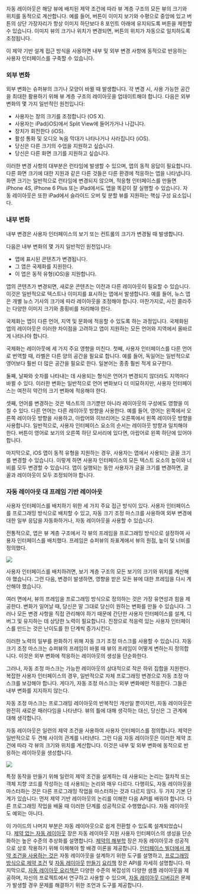 자동 레이아웃은 해당 뷰에 배치된 제약 조건에 따라 뷰 계층 구조의 모든 뷰의 크기와 위치를 동적으로 계산합니다. 예를 들어, 버튼이 이미지 보기와 수평으로 중앙에 있고 버튼의 상단 가장자리가 항상 이미지 하단보다 8 포인트 아래에 유지되도록 버튼을 제한할 수 있습니다. 이미지 뷰의 크기나 위치가 변경되면, 버튼의 위치가 자동으로 일치하도록 조정됩니다.

이 제약 기반 설계 접근 방식을 사용하면 내부 및 외부 변경 사항에 동적으로 반응하는 사용자 인터페이스를 구축할 수 있습니다.

### 외부 변화

외부 변화는 슈퍼뷰의 크기나 모양이 바뀔 때 발생합니다. 각 변경 시, 사용 가능한 공간을 최대한 활용하기 위해 뷰 계층 구조의 레이아웃을 업데이트해야 합니다. 다음은 외부 변화의 몇 가지 일반적인 원천입니다:

- 사용자는 창의 크기를 조정합니다 (OS X).
- 사용자는 iPad(iOS)에서 Split View에 들어가거나 나갑니다.
- 장치가 회전한다 (iOS).
- 활성 통화 및 오디오 녹음 막대가 나타나거나 사라집니다 (iOS).
- 당신은 다른 크기의 수업을 지원하고 싶습니다.
- 당신은 다른 화면 크기를 지원하고 싶습니다.

이러한 변경 사항의 대부분은 런타임에 발생할 수 있으며, 앱의 동적 응답이 필요합니다. 다른 화면 크기에 대한 지원과 같은 다른 것들은 다른 환경에 적응하는 앱을 나타냅니다. 화면 크기는 일반적으로 런타임에 변경되지 않으며, 적응형 인터페이스를 만들면 iPhone 4S, iPhone 6 Plus 또는 iPad에서도 앱을 똑같이 잘 실행할 수 있습니다. 자동 레이아웃은 또한 iPad에서 슬라이드 오버 및 분할 뷰를 지원하는 핵심 구성 요소입니다.

### 내부 변화

내부 변경은 사용자 인터페이스의 보기 또는 컨트롤의 크기가 변경될 때 발생합니다.

다음은 내부 변화의 몇 가지 일반적인 원천입니다:

- 앱에 표시된 콘텐츠가 변경됩니다.
- 그 앱은 국제화를 지원한다.
- 이 앱은 동적 유형(iOS)을 지원합니다.
    

앱의 콘텐츠가 변경되면, 새로운 콘텐츠는 이전과 다른 레이아웃이 필요할 수 있습니다. 이것은 일반적으로 텍스트나 이미지를 표시하는 앱에서 발생합니다. 예를 들어, 뉴스 앱은 개별 뉴스 기사의 크기에 따라 레이아웃을 조정해야 합니다. 마찬가지로, 사진 콜라주는 다양한 이미지 크기와 종횡비를 처리해야 한다.

국제화는 앱이 다른 언어, 지역 및 문화에 적응할 수 있도록 하는 과정입니다. 국제화된 앱의 레이아웃은 이러한 차이점을 고려하고 앱이 지원하는 모든 언어와 지역에서 올바르게 나타나야 합니다.

국제화는 레이아웃에 세 가지 주요 영향을 미친다. 첫째, 사용자 인터페이스를 다른 언어로 번역할 때, 라벨은 다른 양의 공간을 필요로 합니다. 예를 들어, 독일어는 일반적으로 영어보다 훨씬 더 많은 공간을 필요로 한다. 일본어는 종종 훨씬 적게 요구한다.

둘째, 날짜와 숫자를 나타내는 데 사용되는 형식은 언어가 변경되지 않더라도 지역마다 바뀔 수 있다. 이러한 변화는 일반적으로 언어 변화보다 더 미묘하지만, 사용자 인터페이스는 여전히 약간의 크기 변화에 적응해야 한다.

셋째, 언어를 변경하는 것은 텍스트의 크기뿐만 아니라 레이아웃의 구성에도 영향을 미칠 수 있다. 다른 언어는 다른 레이아웃 방향을 사용한다. 예를 들어, 영어는 왼쪽에서 오른쪽 레이아웃 방향을 사용하고, 아랍어와 히브리어는 오른쪽에서 왼쪽 레이아웃 방향을 사용합니다. 일반적으로, 사용자 인터페이스 요소의 순서는 레이아웃 방향과 일치해야 한다. 버튼이 영어로 보기의 오른쪽 하단 모서리에 있다면, 아랍어로 왼쪽 하단에 있어야 합니다.

마지막으로, iOS 앱이 동적 유형을 지원하는 경우, 사용자는 앱에서 사용되는 글꼴 크기를 변경할 수 있습니다. 이렇게 하면 사용자 인터페이스의 모든 텍스트 요소의 높이와 너비를 모두 변경할 수 있습니다. 앱이 실행되는 동안 사용자가 글꼴 크기를 변경하면, 글꼴과 레이아웃이 모두 조정되어야 합니다.

### 자동 레이아웃 대 프레임 기반 레이아웃

사용자 인터페이스를 배치하기 위한 세 가지 주요 접근 방식이 있다. 사용자 인터페이스를 프로그래밍 방식으로 배치할 수 있고, 자동 크기 조정 마스크를 사용하여 외부 변경에 대한 일부 응답을 자동화하거나, 자동 레이아웃을 사용할 수 있습니다.

전통적으로, 앱은 뷰 계층 구조에서 각 뷰의 프레임을 프로그래밍 방식으로 설정하여 사용자 인터페이스를 배치했다. 프레임은 슈퍼뷰의 좌표계에서 뷰의 원점, 높이 및 너비를 정의했다.

![](Pasted%20image%2020240608015031.png)

사용자 인터페이스를 배치하려면, 보기 계층 구조의 모든 보기의 크기와 위치를 계산해야 했습니다. 그런 다음, 변경이 발생하면, 영향을 받은 모든 뷰에 대한 프레임을 다시 계산해야 했습니다.

여러 면에서, 뷰의 프레임을 프로그래밍 방식으로 정의하는 것은 가장 유연성과 힘을 제공한다. 변화가 일어날 때, 당신은 말 그대로 당신이 원하는 변화를 만들 수 있습니다. 그러나 모든 변경 사항을 직접 관리해야 하기 때문에 간단한 사용자 인터페이스를 설계, 디버그 및 유지하는 데 상당한 노력이 필요합니다. 진정으로 적응력 있는 사용자 인터페이스를 만드는 것은 난이도를 한 단계씩 증가시킨다.

이러한 노력의 일부를 완화하기 위해 자동 크기 조정 마스크를 사용할 수 있습니다. 자동 크기 조정 마스크는 슈퍼뷰의 프레임이 바뀔 때 뷰의 프레임이 어떻게 변하는지 정의합니다. 이것은 외부 변화에 적응하는 레이아웃의 생성을 단순화한다.

그러나, 자동 조정 마스크는 가능한 레이아웃의 상대적으로 작은 하위 집합을 지원한다. 복잡한 사용자 인터페이스의 경우, 일반적으로 자체 프로그래밍 변경으로 자동 조정 마스크를 보강해야 합니다. 게다가, 자동 조정 마스크는 외부 변화에만 적응한다. 그들은 내부 변화를 지지하지 않는다.

자동 조정 마스크는 프로그래밍 레이아웃의 반복적인 개선일 뿐이지만, 자동 레이아웃은 완전히 새로운 패러다임을 나타낸다. 뷰의 틀에 대해 생각하는 대신, 당신은 그 관계에 대해 생각합니다.

자동 레이아웃은 일련의 제약 조건을 사용하여 사용자 인터페이스를 정의합니다. 제약은 일반적으로 두 견해 사이의 관계를 나타낸다. 그런 다음 자동 레이아웃은 이러한 제약 조건에 따라 각 뷰의 크기와 위치를 계산합니다. 이것은 내부 및 외부 변화에 동적으로 반응하는 레이아웃을 생성합니다.

![](Pasted%20image%2020240608015043.png)

특정 동작을 만들기 위해 일련의 제약 조건을 설계하는 데 사용되는 논리는 절차적 또는 객체 지향 코드를 작성하는 데 사용되는 논리와 매우 다르다. 다행히도, 자동 레이아웃을 마스터하는 것은 다른 프로그래밍 작업을 마스터하는 것과 다르지 않다. 두 가지 기본 단계가 있습니다: 먼저 제약 기반 레이아웃의 논리를 이해한 다음 API를 배워야 합니다. 다른 프로그래밍 작업을 배울 때 이러한 단계를 성공적으로 수행했습니다. 자동 레이아웃도 예외는 아니다.

이 가이드의 나머지 부분은 자동 레이아웃으로 쉽게 전환할 수 있도록 설계되었습니다. [제약 없는 자동 레이아웃](https://developer.apple.com/library/archive/documentation/UserExperience/Conceptual/AutolayoutPG/AutoLayoutWithoutConstraints.html#//apple_ref/doc/uid/TP40010853-CH8-SW1) 장은 자동 레이아웃 지원 사용자 인터페이스의 생성을 단순화하는 높은 수준의 추상화를 설명합니다. [제약의 해부학](https://developer.apple.com/library/archive/documentation/UserExperience/Conceptual/AutolayoutPG/AnatomyofaConstraint.html#//apple_ref/doc/uid/TP40010853-CH9-SW1) 장은 자동 레이아웃과 성공적으로 상호 작용하기 위해 이해해야 할 배경 이론을 제공합니다. [인터페이스 빌더에서 제약 조건을 사용하는 것은](https://developer.apple.com/library/archive/documentation/UserExperience/Conceptual/AutolayoutPG/WorkingwithConstraintsinInterfaceBuidler.html#//apple_ref/doc/uid/TP40010853-CH10-SW1) 자동 레이아웃을 설계하기 위한 도구를 설명하고, [프로그래밍 방식으로 제약 조건](https://developer.apple.com/library/archive/documentation/UserExperience/Conceptual/AutolayoutPG/ProgrammaticallyCreatingConstraints.html#//apple_ref/doc/uid/TP40010853-CH16-SW1) 및 [자동 레이아웃](https://developer.apple.com/library/archive/documentation/UserExperience/Conceptual/AutolayoutPG/LayoutUsingStackViews.html#//apple_ref/doc/uid/TP40010853-CH3-SW1) [만들기](https://developer.apple.com/library/archive/documentation/UserExperience/Conceptual/AutolayoutPG/ProgrammaticallyCreatingConstraints.html#//apple_ref/doc/uid/TP40010853-CH16-SW1) [요리책](https://developer.apple.com/library/archive/documentation/UserExperience/Conceptual/AutolayoutPG/LayoutUsingStackViews.html#//apple_ref/doc/uid/TP40010853-CH3-SW1) 장은 API를 자세히 설명합니다. 마지막으로, [자동 레이아웃 요리책은](https://developer.apple.com/library/archive/documentation/UserExperience/Conceptual/AutolayoutPG/LayoutUsingStackViews.html#//apple_ref/doc/uid/TP40010853-CH3-SW1) 다양한 수준의 복잡성의 다양한 샘플 레이아웃을 제공하며, 자신의 프로젝트에서 연구하고 사용할 수 있으며, [자동 레이아웃 디버깅은](https://developer.apple.com/library/archive/documentation/UserExperience/Conceptual/AutolayoutPG/TypesofErrors.html#//apple_ref/doc/uid/TP40010853-CH22-SW1) 문제가 발생할 경우 문제를 해결하기 위한 조언과 도구를 제공합니다.
